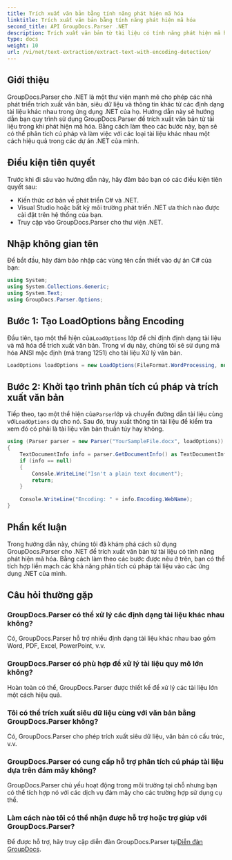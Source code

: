 ```yaml
---
title: Trích xuất văn bản bằng tính năng phát hiện mã hóa
linktitle: Trích xuất văn bản bằng tính năng phát hiện mã hóa
second_title: API GroupDocs.Parser .NET
description: Trích xuất văn bản từ tài liệu có tính năng phát hiện mã hóa bằng GroupDocs.Parser for .NET. Phân tích cú pháp hiệu quả các định dạng khác nhau trong ứng dụng .NET của bạn.
type: docs
weight: 10
url: /vi/net/text-extraction/extract-text-with-encoding-detection/
---
```

## Giới thiệu
GroupDocs.Parser cho .NET là một thư viện mạnh mẽ cho phép các nhà phát triển trích xuất văn bản, siêu dữ liệu và thông tin khác từ các định dạng tài liệu khác nhau trong ứng dụng .NET của họ. Hướng dẫn này sẽ hướng dẫn bạn quy trình sử dụng GroupDocs.Parser để trích xuất văn bản từ tài liệu trong khi phát hiện mã hóa. Bằng cách làm theo các bước này, bạn sẽ có thể phân tích cú pháp và làm việc với các loại tài liệu khác nhau một cách hiệu quả trong các dự án .NET của mình.
## Điều kiện tiên quyết
Trước khi đi sâu vào hướng dẫn này, hãy đảm bảo bạn có các điều kiện tiên quyết sau:
- Kiến thức cơ bản về phát triển C# và .NET.
- Visual Studio hoặc bất kỳ môi trường phát triển .NET ưa thích nào được cài đặt trên hệ thống của bạn.
- Truy cập vào GroupDocs.Parser cho thư viện .NET.

## Nhập không gian tên
Để bắt đầu, hãy đảm bảo nhập các vùng tên cần thiết vào dự án C# của bạn:
```csharp
using System;
using System.Collections.Generic;
using System.Text;
using GroupDocs.Parser.Options;
```
## Bước 1: Tạo LoadOptions bằng Encoding
 Đầu tiên, tạo một thể hiện của`LoadOptions` lớp để chỉ định định dạng tài liệu và mã hóa để trích xuất văn bản. Trong ví dụ này, chúng tôi sẽ sử dụng mã hóa ANSI mặc định (mã trang 1251) cho tài liệu Xử lý văn bản.
```csharp
LoadOptions loadOptions = new LoadOptions(FileFormat.WordProcessing, null, null, Encoding.GetEncoding(1251));
```
## Bước 2: Khởi tạo trình phân tích cú pháp và trích xuất văn bản
 Tiếp theo, tạo một thể hiện của`Parser`lớp và chuyển đường dẫn tài liệu cùng với`LoadOptions` dụ cho nó. Sau đó, truy xuất thông tin tài liệu để kiểm tra xem đó có phải là tài liệu văn bản thuần túy hay không.
```csharp
using (Parser parser = new Parser("YourSampleFile.docx", loadOptions))
{
    TextDocumentInfo info = parser.GetDocumentInfo() as TextDocumentInfo;
    if (info == null)
    {
        Console.WriteLine("Isn't a plain text document");
        return;
    }
    
    Console.WriteLine("Encoding: " + info.Encoding.WebName);
}
```

## Phần kết luận
Trong hướng dẫn này, chúng tôi đã khám phá cách sử dụng GroupDocs.Parser cho .NET để trích xuất văn bản từ tài liệu có tính năng phát hiện mã hóa. Bằng cách làm theo các bước được nêu ở trên, bạn có thể tích hợp liền mạch các khả năng phân tích cú pháp tài liệu vào các ứng dụng .NET của mình.

## Câu hỏi thường gặp
### GroupDocs.Parser có thể xử lý các định dạng tài liệu khác nhau không?
Có, GroupDocs.Parser hỗ trợ nhiều định dạng tài liệu khác nhau bao gồm Word, PDF, Excel, PowerPoint, v.v.
### GroupDocs.Parser có phù hợp để xử lý tài liệu quy mô lớn không?
Hoàn toàn có thể, GroupDocs.Parser được thiết kế để xử lý các tài liệu lớn một cách hiệu quả.
### Tôi có thể trích xuất siêu dữ liệu cùng với văn bản bằng GroupDocs.Parser không?
Có, GroupDocs.Parser cho phép trích xuất siêu dữ liệu, văn bản có cấu trúc, v.v.
### GroupDocs.Parser có cung cấp hỗ trợ phân tích cú pháp tài liệu dựa trên đám mây không?
GroupDocs.Parser chủ yếu hoạt động trong môi trường tại chỗ nhưng bạn có thể tích hợp nó với các dịch vụ đám mây cho các trường hợp sử dụng cụ thể.
### Làm cách nào tôi có thể nhận được hỗ trợ hoặc trợ giúp với GroupDocs.Parser?
Để được hỗ trợ, hãy truy cập diễn đàn GroupDocs.Parser tại[Diễn đàn GroupDocs](https://forum.groupdocs.com/c/parser/17).